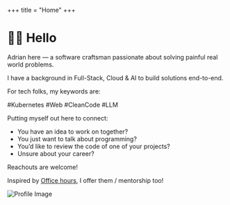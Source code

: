 +++
title = "Home"
+++

# 👋🏽 Hello

<div class="home-container">

  <div class="home-content">

Adrian here — a software craftsman passionate about solving painful real world problems.

I have a background in Full-Stack, Cloud & AI to build solutions end-to-end.

For tech folks, my keywords are:

#Kubernetes #Web #CleanCode #LLM

Putting myself out here to connect:

- You have an idea to work on together?
- You just want to talk about programming?
- You’d like to review the code of one of your projects?
- Unsure about your career?

Reachouts are welcome!

Inspired by [Office hours](https://robertheaton.com/2019/12/05/why-i-have-office-hours-and-you-should-too/), I offer them / mentorship too!

  </div>

  <div class="home-image">
    <img src="/images/website/profile.jpeg" alt="Profile Image" class="img-rounded" />
  </div>

</div>


<!--## ⭐ Featured Posts

A curated collection of my top articles from over the years:

* [Understanding Networking in Nomad](@/posts/nomad-networking-explained.md)
* [Using ClickHouse Keeper for Replication](@/posts/clickhouse-replication.md)
* [Running Nomad for home server](@/posts/home-server-nomad.md)
* [DNS Lookups in Kubernetes](@/posts/ndots-kubernetes.md)-->
